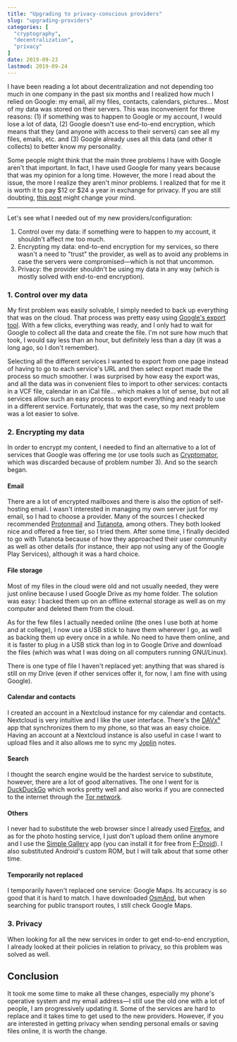 ```yaml
---
title: "Upgrading to privacy-conscious providers"
slug: "upgrading-providers"
categories: [
  "cryptography",
  "decentralization",
  "privacy"
]
date: 2019-09-23
lastmod: 2019-09-24
---
```


I have been reading a lot about decentralization and not depending too much in
one company in the past six months and I realized how much I relied on Google:
my email, all my files, contacts, calendars, pictures... Most of my data was
stored on their servers. This was inconvenient for three reasons: (1) if
something was to happen to Google or my account, I would lose a lot of data, (2)
Google doesn't use end-to-end encryption, which means that they (and anyone with
access to their servers) can see all my files, emails, etc. and (3) Google
already uses all this data (and other it collects) to better know my
personality.

Some people might think that the main three problems I have with Google aren't
that important. In fact, I have used Google for many years because that was my
opinion for a long time. However, the more I read about the issue, the more I
realize they aren't minor problems. I realized that for me it is worth it to pay
$12 or $24 a year in exchange for privacy. If you are still doubting, [this
post][mw] might change your mind.

***

Let's see what I needed out of my new providers/configuration:

1. Control over my data: if something were to happen to my account, it shouldn't
  affect me too much.
2. Encrypting my data: end-to-end encryption for my services, so there wasn't a
  need to "trust" the provider, as well as to avoid any problems in case the
  servers were compromised—which is not that uncommon.
3. Privacy: the provider shouldn't be using my data in any way (which is mostly
  solved with end-to-end encryption).

### 1. Control over my data

My first problem was easily solvable, I simply needed to back up everything that
was on the cloud. That process was pretty easy using [Google's export tool][to].
With a few clicks, everything was ready, and I only had to wait for Google to
collect all the data and create the file. I'm not sure how much that took, I
would say less than an hour, but definitely less than a day (it was a long ago,
so I don't remember).

Selecting all the different services I wanted to export from one page instead of
having to go to each service's URL and then select export made the process so
much smoother. I was surprised by how easy the export was, and all the data was
in convenient files to import to other services: contacts in a VCF file,
calendar in an iCal file... which makes a lot of sense, but not all services
allow such an easy process to export everything and ready to use in a different
service. Fortunately, that was the case, so my next problem was a lot easier to
solve.

### 2. Encrypting my data

In order to encrypt my content, I needed to find an alternative to a lot of
services that Google was offering me (or use tools such as [Cryptomator][c],
which was discarded because of problem number 3). And so the search
began.

#### Email

There are a lot of encrypted mailboxes and there is also the option of
self-hosting email. I wasn't interested in managing my own server just for my
email, so I had to choose a provider. Many of the sources I checked recommended
[Protonmail][pm] and [Tutanota][tn], among others. They both looked nice and
offered a free tier, so I tried them. After some time, I finally decided to go
with Tutanota because of how they approached their user community as well as
other details (for instance, their app not using any of the Google Play
Services), although it was a hard choice.

#### File storage

Most of my files in the cloud were old and not usually needed, they were just
online because I used Google Drive as my home folder. The solution was easy: I
backed them up on an offline external storage as well as on my computer and
deleted them from the cloud.

As for the few files I actually needed online (the ones I use both at home and
at college), I now use a USB stick to have them wherever I go, as well as
backing them up every once in a while. No need to have them online, and it is
faster to plug in a USB stick than log in to Google Drive and download the files
(which was what I was doing on all computers running GNU/Linux).

There is one type of file I haven't replaced yet: anything that was shared is
still on my Drive (even if other services offer it, for now, I am fine with
using Google).

#### Calendar and contacts

I created an account in a Nextcloud instance for my calendar and contacts.
Nextcloud is very intuitive and I like the user interface. There's the
[DAVx⁵][dx] app that synchronizes them to my phone, so that was an easy choice.
Having an account at a Nextcloud instance is also useful in case I want to
upload files and it also allows me to sync my [Joplin][j] notes.

#### Search

I thought the search engine would be the hardest service to substitute, however,
there are a lot of good alternatives. The one I went for is [DuckDuckGo][ddg]
which works pretty well and also works if you are connected to the internet
through the [Tor network][tor].

#### Others

I never had to substitute the web browser since I already used [Firefox][ff],
and as for the photo hosting service, I just don't upload them online anymore
and I use the [Simple Gallery][sg] app (you can install it for free from
[F-Droid][fd]). I also substituted Android's custom ROM, but I will talk about
that some other time.

#### Temporarily not replaced

I temporarily haven't replaced one service: Google Maps. Its accuracy is so good
that it is hard to match. I have downloaded [OsmAnd][oa], but when searching for
public transport routes, I still check Google Maps.

### 3. Privacy

When looking for all the new services in order to get end-to-end encryption, I
already looked at their policies in relation to privacy, so this problem was
solved as well.

## Conclusion

It took me some time to make all these changes, especially my phone's operative
system and my email address—I still use the old one with a lot of people, I am
progressively updating it. Some of the services are hard to replace and it takes
time to get used to the new providers. However, if you are interested in getting
privacy when sending personal emails or saving files online, it is worth the
change.


[mw]: <https://www.gnu.org/proprietary/malware-google.html> "Google's Software is Malware — GNU Project"
[to]: <https://takeout.google.com/> "Takeout — Google"
[c]: <https://cryptomator.org> "Cryptomator"
[pm]: <https://protonmail.com> "Protonmail"
[tn]: <https://tutanota.com> "Tutanota"
[dx]: <https://www.davx5.com> "DAVx5"
[j]: <https://joplinapp.org> "Joplin"
[ddg]: <https://duckduckgo.com> "DuckDuckGo"
[tor]: <https://www.torproject.org> "Tor project"
[ff]: <https://www.mozilla.org/firefox/> "Firefox"
[sg]: <https://www.simplemobiletools.com/gallery/> "Simple Gallery"
[fd]: <https://f-droid.org/en/packages/com.simplemobiletools.gallery.pro/> "Simple Gallery — F-Droid"
[oa]: <https://osmand.net/> "OsmAnd"
